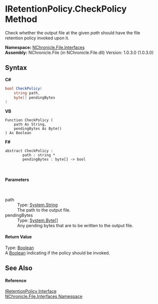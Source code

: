 # IRetentionPolicy.CheckPolicy Method 
 

Check whether the output file at the given *path* should have the file retention policy invoked upon it.

**Namespace:**&nbsp;<a href="N_NChronicle_File_Interfaces.md">NChronicle.File.Interfaces</a><br />**Assembly:**&nbsp;NChronicle.File (in NChronicle.File.dll) Version: 1.0.3.0 (1.0.3.0)

## Syntax

**C#**<br />
``` C#
bool CheckPolicy(
	string path,
	byte[] pendingBytes
)
```

**VB**<br />
``` VB
Function CheckPolicy ( 
	path As String,
	pendingBytes As Byte()
) As Boolean
```

**F#**<br />
``` F#
abstract CheckPolicy : 
        path : string * 
        pendingBytes : byte[] -> bool 

```

<br />

#### Parameters
&nbsp;<dl><dt>path</dt><dd>Type: <a href="http://msdn2.microsoft.com/en-us/library/s1wwdcbf" target="_blank">System.String</a><br />The path to the output file.</dd><dt>pendingBytes</dt><dd>Type: <a href="http://msdn2.microsoft.com/en-us/library/yyb1w04y" target="_blank">System.Byte</a>[]<br />Any pending bytes that are to be written to the output file.</dd></dl>

#### Return Value
Type: <a href="http://msdn2.microsoft.com/en-us/library/a28wyd50" target="_blank">Boolean</a><br />A <a href="http://msdn2.microsoft.com/en-us/library/a28wyd50" target="_blank">Boolean</a> indicating if the policy should be invoked.

## See Also


#### Reference
<a href="T_NChronicle_File_Interfaces_IRetentionPolicy.md">IRetentionPolicy Interface</a><br /><a href="N_NChronicle_File_Interfaces.md">NChronicle.File.Interfaces Namespace</a><br />
